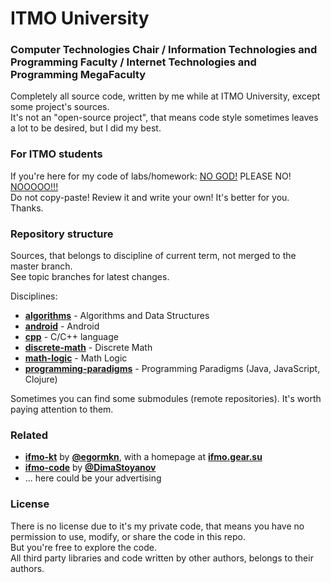 # ITMO University
### Computer Technologies Chair / Information Technologies and Programming Faculty / Internet Technologies and Programming MegaFaculty

Completely all source code, written by me while at ITMO University, except some project's sources.  
It's not an "open-source project", that means code style sometimes leaves a lot to be desired, but I did my best.

### For ITMO students

If you're here for my code of labs/homework: [NO GOD!](https://youtu.be/umDr0mPuyQc) PLEASE NO! [NOOOOO!!!](https://youtu.be/Eal4fep7pK4)  
Do not copy-paste! Review it and write your own! It's better for you.  
Thanks.

### Repository structure

Sources, that belongs to discipline of current term, not merged to the master branch.  
See topic branches for latest changes.

Disciplines:
* **[algorithms](algorithms/)** - Algorithms and Data Structures
* **[android](android/)** - Android
* **[cpp](cpp/)** - C/C++ language
* **[discrete-math](discrete-math/)** - Discrete Math
* **[math-logic](math-logic/)** - Math Logic
* **[programming-paradigms](programming-paradigms/)** - Programming Paradigms (Java, JavaScript, Clojure)

Sometimes you can find some submodules (remote repositories). It's worth paying attention to them.

### Related

* **[ifmo-kt](https://github.com/egormkn/ifmo-kt)** by **[@egormkn](https://github.com/egormkn)**, with a homepage at **[ifmo.gear.su](http://ifmo.gear.su/)**
* **[ifmo-code](https://github.com/DimaStoyanov/Ifmo-code)** by **[@DimaStoyanov](https://github.com/DimaStoyanov)**
* ... here could be your advertising

### License

There is no license due to it's my private code, that means you have no permission to use, modify, or share the code in this repo.  
But you're free to explore the code.  
All third party libraries and code written by other authors, belongs to their authors.

